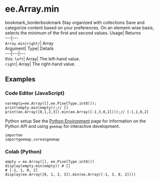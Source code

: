  
#  ee.Array.min 
bookmark_borderbookmark Stay organized with collections  Save and categorize content based on your preferences. 
On an element-wise basis, selects the minimum of the first and second values. Usage| Returns  
---|---  
`Array.min(right)`| Array  
Argument| Type| Details  
---|---|---  
this: `left`| Array| The left-hand value.  
`right`| Array| The right-hand value.  
## Examples
### Code Editor (JavaScript)
```
varempty=ee.Array([],ee.PixelType.int8());
print(empty.min(empty));// []
print(ee.Array([0,1,2,3]).min(ee.Array([-1,3,0,2])));// [-1,1,0,2]
```

Python setup
See the [ Python Environment](https://developers.google.com/earth-engine/guides/python_install) page for information on the Python API and using `geemap` for interactive development.
```
importee
importgeemap.coreasgeemap
```

### Colab (Python)
```
empty = ee.Array([], ee.PixelType.int8())
display(empty.min(empty)) # []
# [-1, 1, 0, 2]
display(ee.Array([0, 1, 2, 3]).min(ee.Array([-1, 3, 0, 2])))
```

